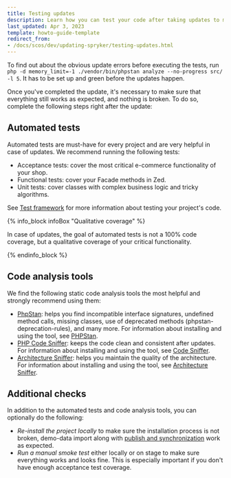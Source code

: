 ```yaml
---
title: Testing updates
description: Learn how you can test your code after taking updates to make sure your Spryker based projects work as expected.
last_updated: Apr 3, 2023
template: howto-guide-template
redirect_from:
- /docs/scos/dev/updating-spryker/testing-updates.html
---
```


To find out about the obvious update errors before executing the tests, run `php -d memory_limit=-1 ./vendor/bin/phpstan analyze --no-progress src/ -l 5`. It has to be set up and green before the updates happen.

Once you've completed the update, it's necessary to make sure that everything still works as expected, and nothing is broken. To do so, complete the following steps right after the update:

## Automated tests

Automated tests are must-have for every project and are very helpful in case of updates. We recommend running the following tests:
- Acceptance tests: cover the most critical e-commerce functionality of your shop.
- Functional tests: cover your Facade methods in Zed.
- Unit tests: cover classes with complex business logic and tricky algorithms.

See [Test framework](/docs/dg/dev/guidelines/testing-guidelines/test-framework.html) for more information about testing your project's code.

{% info_block infoBox "Qualitative coverage" %}

In case of updates, the goal of automated tests is not a 100% code coverage, but a qualitative coverage of your critical functionality.

{% endinfo_block %}

## Code analysis tools

We find the following static code analysis tools the most helpful and strongly recommend using them:
- [PhpStan](https://github.com/phpstan/phpstan):  helps you find incompatible interface signatures, undefined method calls, missing classes, use of deprecated methods (phpstan-deprecation-rules), and many more. For information about installing and using the tool, see [PHPStan](/docs/dg/dev/sdks/sdk/development-tools/phpstan.html).
- [PHP Code Sniffer](https://github.com/squizlabs/PHP_CodeSniffer): keeps the code clean and consistent after updates. For information about installing and using the tool, see [Code Sniffer](/docs/scos/dev/sdk/development-tools/code-sniffer.html).
- [Architecture Sniffer](https://github.com/spryker/architecture-sniffer): helps you maintain the quality of the architecture. For information about installing and using the tool, see [Architecture Sniffer](/docs/scos/dev/sdk/development-tools/architecture-sniffer.html).

## Additional checks

In addition to the automated tests and code analysis tools, you can optionally do the following:
- *Re-install the project locally* to make sure the installation process is not broken, demo-data import along with [publish and synchronization](/docs/dg/dev/backend-development/data-manipulation/data-publishing/publish-and-synchronization.html) work as expected.
- *Run a manual smoke test* either locally or on stage to make sure everything works and looks fine. This is especially important if you don't have enough acceptance test coverage.
